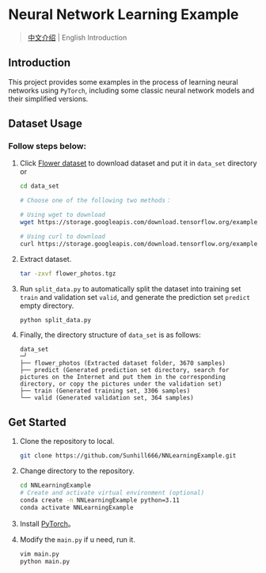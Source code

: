 # Neural Network Learning Example
> [中文介绍](README.md) | English Introduction

## Introduction

This project provides some examples in the process of learning neural networks using `PyTorch`, including some classic neural network models and their simplified versions.

## Dataset Usage

### Follow steps below:

1. Click [Flower dataset](https://storage.googleapis.com/download.tensorflow.org/example_images/flower_photos.tgz) to download dataset and put it in `data_set` directory or

    ```bash
    cd data_set

    # Choose one of the following two methods：

    # Using wget to download
    wget https://storage.googleapis.com/download.tensorflow.org/example_images/flower_photos.tgz

    # Using curl to download
    curl https://storage.googleapis.com/download.tensorflow.org/example_images/flower_photos.tgz -o flower_photos.tgz
    ```
2. Extract dataset.

    ```bash
    tar -zxvf flower_photos.tgz
    ```

3. Run `split_data.py` to automatically split the dataset into training set `train` and validation set `valid`, and generate the prediction set `predict` empty directory.

    ```bash
    python split_data.py
    ```

4. Finally, the directory structure of `data_set` is as follows:

    ```text
    data_set                                                                                                                                                                                                                                                                                         ─╯
    ├── flower_photos (Extracted dataset folder, 3670 samples)
    ├── predict (Generated prediction set directory, search for pictures on the Internet and put them in the corresponding directory, or copy the pictures under the validation set)
    ├── train (Generated training set, 3306 samples)
    └── valid (Generated validation set, 364 samples)
    ```

## Get Started

1. Clone the repository to local.

    ```bash
    git clone https://github.com/Sunhill666/NNLearningExample.git
    ```

2. Change directory to the repository.

    ```bash
    cd NNLearningExample
    # Create and activate virtual environment (optional)
    conda create -n NNLearningExample python=3.11
    conda activate NNLearningExample
    ```
3. Install [PyTorch](https://pytorch.org/get-started/locally/)。
4. Modify the `main.py` if u need, run it.

    ```bash
    vim main.py
    python main.py
    ```
